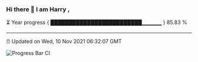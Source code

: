 ### Hi there 👋 I am Harry , 

⏳ Year progress { █████████████████████████▁▁▁▁▁ } 85.83 %

---

⏰ Updated on Wed, 10 Nov 2021 06:32:07 GMT

![Progress Bar CI](https://github.com/duykhang68/duykhang68/workflows/Progress%20Bar%20CI/badge.svg)
